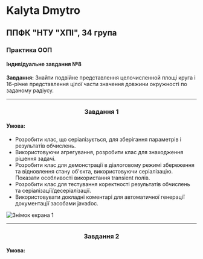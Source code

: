 # Kalyta Dmytro 
## ППФК "НТУ "ХПІ", 34 група 
### Практика ООП

#### Індивідуальне завдання №8

**Завдання:** Знайти подвійне представлення целочисленной площі круга і 16-річне
представлення цілої части значення довжини окружності по заданому
радіусу.
<br>
<hr>
<h3 align="center">Завдання 1</h3>
<h4>Умова:</h4>
<ul>
  <li>Розробити клас, що серіалізується, для зберігання параметрів і результатів обчислень.</li>
  <li>Використовуючи агрегування, розробити клас для знаходження рішення задачі.</li>
  <li>Розробити клас для демонстрації в діалоговому режимі збереження та відновлення стану об'єкта, використовуючи серіалізацію. Показати особливості використання transient полів.</li>
  <li>Розробити клас для тестування коректності результатів обчислень та серіалізації/десеріалізації.</li>
  <li>Використовувати докладні коментарі для автоматичної генерації документації засобами javadoc.</li>
</ul>
<image src=https://user-images.githubusercontent.com/113301385/224079859-c0762a26-ec0d-423a-a127-2b27dbd4a939.png alt="Знімок екрана 1" align="center">
<br>
<hr>
<h3 align="center">Завдання 2</h3>
<h4>Умова:</h4>
  